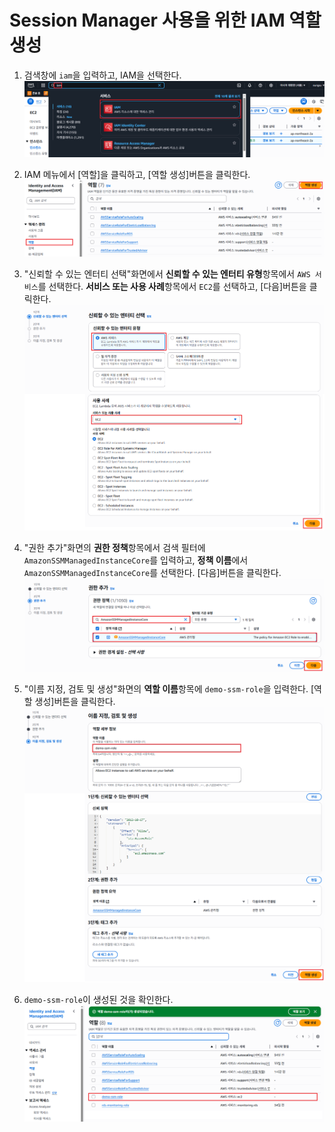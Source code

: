 #  Session Manager 사용을 위한 IAM 역할 생성

1. 검색창에 `iam`을 입력하고, IAM을 선택한다.
   ![iam](../../images/4/28-1.png)

2. IAM 메뉴에서 [역할]을 클릭하고, [역할 생성]버튼을 클릭한다.
   ![iam](../../images/4/28-2.png)

3. "신뢰할 수 있는 엔터티 선택"화면에서 **신뢰할 수 있는 엔터티 유형**항목에서 `AWS 서비스`를 선택한다. **서비스 또는 사용 사례**항목에서 `EC2`를 선택하고, [다음]버튼을 클릭한다.
   ![iam](../../images/4/28-3.png)

4. "권한 추가"화면의 **권한 정책**항목에서 검색 필터에 `AmazonSSMManagedInstanceCore`를 입력하고, **정책 이름**에서 `AmazonSSMManagedInstanceCore`를 선택한다. [다음]버튼을 클릭한다.
   ![iam](../../images/4/28-4.png)

5. "이름 지정, 검토 및 생성"화면의 **역할 이름**항목에 `demo-ssm-role`을 입력한다. [역할 생성]버튼을 클릭한다.
   ![iam](../../images/4/28-5.png)

6. `demo-ssm-role`이 생성된 것을 확인한다.
   ![iam](../../images/4/28-6.png)
